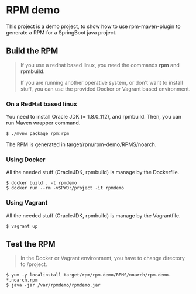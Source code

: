 # RPM demo

This project is a demo project, to show how to use rpm-maven-plugin to generate a RPM for a SpringBoot java project.

## Build the RPM

> If you use a redhat based linux, you need the commands __rpm__ and __rpmbuild__.
>
> If you are running another operative system, or don't want to install stuff, you can use the provided Docker or Vagrant based environment.

### On a RedHat based linux

You need to install Oracle JDK (= 1.8.0_112), and rpmbuild. Then, you can run Maven wrapper command.

    $ ./mvnw package rpm:rpm

The RPM is generated in target/rpm/rpm-demo/RPMS/noarch.

### Using Docker

All the needed stuff (OracleJDK, rpmbuild) is manage by the Dockerfile.

    $ docker build . -t rpmdemo
    $ docker run --rm -v$PWD:/project -it rpmdemo

### Using Vagrant

All the needed stuff (OracleJDK, rpmbuild) is manage by the Vagrantfile.

    $ vagrant up

## Test the RPM

> In the Docker or Vagrant environment, you have to change directory to /project.

    $ yum -y localinstall target/rpm/rpm-demo/RPMS/noarch/rpm-demo-*.noarch.rpm
    $ java -jar /var/rpmdemo/rpmdemo.jar
